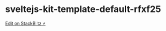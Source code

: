 # sveltejs-kit-template-default-rfxf25

[Edit on StackBlitz ⚡️](https://stackblitz.com/edit/sveltejs-kit-template-default-rfxf25)